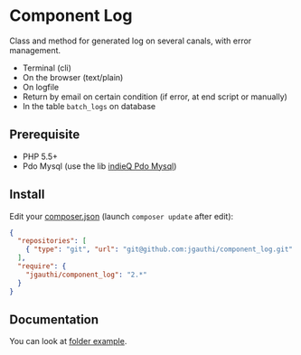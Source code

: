 # Component Log
Class and method for generated log on several canals, with error management.

* Terminal (cli)
* On the browser (text/plain)
* On logfile
* Return by email on certain condition (if error, at end script or manually)
* In the table `batch_logs` on database

## Prerequisite

* PHP 5.5+
* Pdo Mysql (use the lib [indieQ Pdo Mysql](https://github.com/jgauthi/indieteq-php-my-sql-pdo-database-class))

## Install
Edit your [composer.json](https://getcomposer.org) (launch `composer update` after edit):
```json
{
  "repositories": [
    { "type": "git", "url": "git@github.com:jgauthi/component_log.git" }
  ],
  "require": {
    "jgauthi/component_log": "2.*"
  }
}
```


## Documentation
You can look at [folder example](https://github.com/jgauthi/component_log/tree/master/example).
